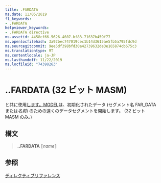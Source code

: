 ```yaml
---
title: .FARDATA
ms.date: 11/05/2019
f1_keywords:
- .FARDATA
helpviewer_keywords:
- .FARDATA directive
ms.assetid: 4458ef66-5626-4607-bf83-71637b459f77
ms.openlocfilehash: 3a92bec747019cec1b14d3615ae5fb5a795fdc9d
ms.sourcegitcommit: 9ee5df398bfd30a42739632de3e165874cb675c3
ms.translationtype: MT
ms.contentlocale: ja-JP
ms.lasthandoff: 11/22/2019
ms.locfileid: "74398263"
---
```

# <a name="fardata-32-bit-masm"></a>..FARDATA (32 ビット MASM)

と共に使用[します。MODEL](../../assembler/masm/dot-model.md)は、初期化されたデータ (セグメント名 FAR_DATA または*名前*) のための遠くのデータセグメントを開始します。 (32 ビット MASM のみ。)

## <a name="syntax"></a>構文

> **..FARDATA** ⟦*name*⟧

## <a name="see-also"></a>参照

[ディレクティブリファレンス](directives-reference.md)
